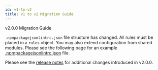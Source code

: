 ```yaml
---
id: v1-to-v2
title: v1 to v2 Migration Guide
---
```


v2.0.0 Migration Guide

`.npmpackagejsonlintrc.json` file structure has changed. All rules must be placed in a `rules` object. You may also extend configuration from shared modules. Please see the following page for an example [.npmpackagejsonlintrc.json](rcfile-example.md) file.

Please see the [release notes](https://github.com/tclindner/npm-package-json-lint/releases/tag/v2.0.0) for additional changes introduced in v2.0.0.
